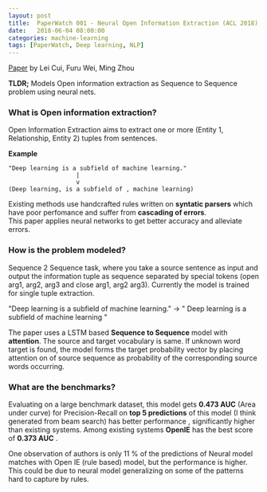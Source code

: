 ```yaml
---
layout: post
title:  PaperWatch 001 - Neural Open Information Extraction (ACL 2018)
date:   2018-06-04 08:00:00
categories: machine-learning
tags: [PaperWatch, Deep learning, NLP]
---
```


[Paper](https://arxiv.org/abs/1805.04270) by Lei Cui, Furu Wei, Ming Zhou
 
**TLDR;** Models Open information extraction as  Sequence to Sequence problem using neural nets.
 
### What is Open information extraction?

Open Information Extraction aims to extract one or more (Entity 1, Relationship, Entity 2) tuples from sentences.  
 
**Example**

```
"Deep learning is a subfield of machine learning." 
                   |
                   v
(Deep learning, is a subfield of , machine learning) 
```

Existing methods use handcrafted rules written on **syntatic parsers** which have poor perfomance and suffer from **cascading of errors**.  
This paper applies neural networks to get better accuracy and alleviate errors. 
 
### How is the problem modeled?
 
Sequence 2 Sequence task, where you take a source sentence as input and output the information tuple as sequence separated by special tokens (open arg1, arg2, arg3 and close arg1, arg2 arg3).  Currently the model is trained for single tuple extraction. 

"Deep learning is a subfield of machine learning." -> "<arg1> Deep learning </arg1>  <arg2> is a subfield of </arg2> <arg3> machine learning </arg3>" 
 
The paper uses a LSTM based **Sequence to Sequence** model with **attention**. 
The source and target vocabulary is same. If unknown word target is found, the model forms the target probability vector by placing attention on of source sequence as probability of the corresponding source words occurring.

### What are the benchmarks?
 
Evaluating on a large benchmark dataset, this model gets **0.473 AUC** (Area under curve) for Precision-Recall on **top 5 predictions** of this model (I think generated from beam search) has better performance , significantly higher than existing systems.  Among existing systems **OpenIE** has the best score of  **0.373 AUC** .  
 
One observation of authors is only 11 % of the predictions of Neural model matches with Open IE (rule based) model, but the performance is higher. This could be due to neural model generalizing on some of the patterns hard to capture by rules.
